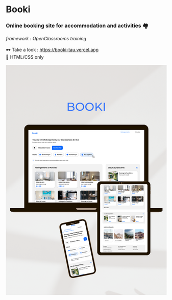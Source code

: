 # Booki
### Online booking site for accommodation and activities 🏘<br>
_framework : OpenClassrooms training_ 
<br><br>
🕶 Take a look : https://booki-tau.vercel.app
<br>
🌌 HTML/CSS only
<br><br>
![alt text](/images/Booki-MockUp.png)
